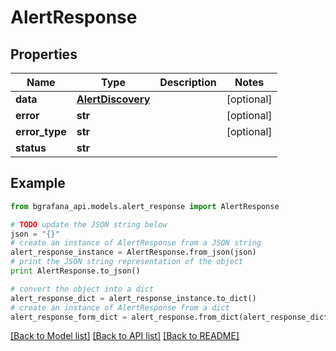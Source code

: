 # AlertResponse


## Properties
Name | Type | Description | Notes
------------ | ------------- | ------------- | -------------
**data** | [**AlertDiscovery**](AlertDiscovery.md) |  | [optional] 
**error** | **str** |  | [optional] 
**error_type** | **str** |  | [optional] 
**status** | **str** |  | 

## Example

```python
from bgrafana_api.models.alert_response import AlertResponse

# TODO update the JSON string below
json = "{}"
# create an instance of AlertResponse from a JSON string
alert_response_instance = AlertResponse.from_json(json)
# print the JSON string representation of the object
print AlertResponse.to_json()

# convert the object into a dict
alert_response_dict = alert_response_instance.to_dict()
# create an instance of AlertResponse from a dict
alert_response_form_dict = alert_response.from_dict(alert_response_dict)
```
[[Back to Model list]](../README.md#documentation-for-models) [[Back to API list]](../README.md#documentation-for-api-endpoints) [[Back to README]](../README.md)


